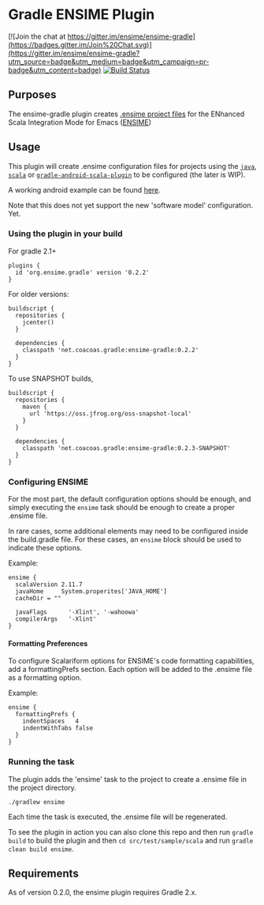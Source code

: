 # Gradle ENSIME Plugin

[![Join the chat at https://gitter.im/ensime/ensime-gradle](https://badges.gitter.im/Join%20Chat.svg)](https://gitter.im/ensime/ensime-gradle?utm_source=badge&utm_medium=badge&utm_campaign=pr-badge&utm_content=badge)
[![Build Status](https://travis-ci.org/ensime/ensime-gradle.svg)](https://travis-ci.org/ensime/ensime-gradle)

## Purposes

The ensime-gradle plugin creates [.ensime project files](https://github.com/ensime/ensime-server/wiki/Example-Configuration-File) for the ENhanced Scala Integration Mode for Emacs ([ENSIME](https://github.com/ensime))

## Usage

This plugin will create .ensime configuration files for projects using the [`java`](https://docs.gradle.org/current/userguide/java_plugin.html), [`scala`](https://docs.gradle.org/current/userguide/scala_plugin.html) or [`gradle-android-scala-plugin`](https://github.com/saturday06/gradle-android-scala-plugin) to be configured (the later is WIP).

A working android example can be found [here](https://github.com/rolandtritsch/scala-android-ui-samples).

Note that this does not yet support the new 'software model' configuration.  Yet. 

### Using the plugin in your build

For gradle 2.1+ 

    plugins {
      id 'org.ensime.gradle' version '0.2.2'
    }

For older versions:

    buildscript { 
      repositories { 
        jcenter()
      }

      dependencies {
        classpath 'net.coacoas.gradle:ensime-gradle:0.2.2'
      }
    }

To use SNAPSHOT builds, 

    buildscript { 
      repositories { 
        maven { 
          url 'https://oss.jfrog.org/oss-snapshot-local'
        }
      }

      dependencies {
        classpath 'net.coacoas.gradle:ensime-gradle:0.2.3-SNAPSHOT'
      }
    }

### Configuring ENSIME

For the most part, the default configuration options should be
enough, and simply executing the `ensime` task should be enough
to create a proper .ensime file.

In rare cases, some additional elements may need to be configured
inside the build.gradle file.  For these cases, an `ensime` block
should be used to indicate these options.

Example:

    ensime {
      scalaVersion 2.11.7
      javaHome     System.properites['JAVA_HOME']
      cacheDir = ""

      javaFlags      '-Xlint', '-wahoowa'
      compilerArgs   '-Xlint'
    } 

#### Formatting Preferences

To configure Scalariform options for ENSIME's code formatting 
capabilities, add a formattingPrefs section.  Each option 
will be added to the .ensime file as a formatting option. 

Example:

    ensime { 
      formattingPrefs { 
        indentSpaces   4
        indentWithTabs false
      }
    }

### Running the task

The plugin adds the 'ensime' task to the project to create a .ensime file in the project directory.

    ./gradlew ensime

Each time the task is executed, the .ensime file will be regenerated.

To see the plugin in action you can also clone this repo and then run `gradle build` to build the plugin and then `cd src/test/sample/scala` and run `gradle clean build ensime`.

## Requirements

As of version 0.2.0, the ensime plugin requires Gradle 2.x. 
